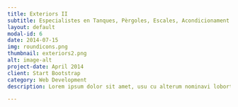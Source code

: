 ```yaml
---
title: Exteriors II
subtitle: Especialistes en Tanques, Pèrgoles, Escales, Acondicionament de Jardins, etc...
layout: default
modal-id: 6
date: 2014-07-15
img: roundicons.png
thumbnail: exteriors2.png
alt: image-alt
project-date: April 2014
client: Start Bootstrap
category: Web Development
description: Lorem ipsum dolor sit amet, usu cu alterum nominavi lobortis. At duo novum diceret. Tantas apeirian vix et, usu sanctus postulant inciderint ut, populo diceret necessitatibus in vim. Cu eum dicam feugiat noluisse.

---
```

